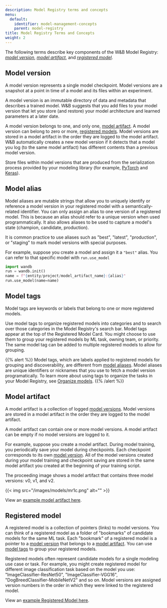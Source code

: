 ```yaml
---
description: Model Registry terms and concepts
menu:
  default:
    identifier: model-management-concepts
    parent: model-registry
title: Model Registry Terms and Concepts
weight: 2
---
```


The following terms describe key components of the W&B Model Registry: [*model version*](#model-version), [*model artifact*](#model-artifact), and [*registered model*](#registered-model).

## Model version
A model version represents a single model checkpoint. Model versions are a snapshot at a point in time of a model and its files within an experiment. 

A model version is an immutable directory of data and metadata that describes a trained model. W&B suggests that you add files to your model version that let you store (and restore) your model architecture and learned parameters at a later date. 

A model version belongs to one, and only one, [model artifact](#model-artifact). A model version can belong to zero or more, [registered models](#registered-model). Model versions are stored in a model artifact in the order they are logged to the model artifact. W&B automatically creates a new model version if it detects that a model you log (to the same model artifact) has different contents than a previous model version.

Store files within model versions that are produced from the serialization process provided by your modeling library (for example, [PyTorch](https://pytorch.org/tutorials/beginner/saving_loading_models.html) and [Keras](https://www.tensorflow.org/guide/keras/save_and_serialize)).

<!-- [INSERT IMAGE] -->

## Model alias

Model aliases are mutable strings that allow you to uniquely identify or reference a model version in your registered model with a semantically-related identifier. You can only assign an alias to one version of a registered model. This is because an alias should refer to a unique version when used programmatically. It also allows aliases to be used to capture a model's state (champion, candidate, production).

It is common practice to use aliases such as  "best", "latest", "production", or "staging" to mark model versions with special purposes.

For example, suppose you create a model and assign it a `"best"` alias. You can refer to that specific model with `run.use_model` 

```python
import wandb
run = wandb.init()
name = f"{entity/project/model_artifact_name}:{alias}"
run.use_model(name=name)
```

## Model tags
Model tags are keywords or labels that belong to one or more registered models.

Use model tags to organize registered models into categories and to search over those categories in the Model Registry's search bar. Model tags appear at the top of the Registered Model Card. You might choose to use them to group your registered models by ML task, owning team, or priority. The same model tag can be added to multiple registered models to allow for grouping. 

{{% alert %}}
Model tags, which are labels applied to registered models for grouping and discoverability, are different from [model aliases](#model-alias). Model aliases are unique identifiers or nicknames that you use to fetch a model version programatically. To learn more about using tags to organize the tasks in your Model Registry, see [Organize models](./organize-models.md).
{{% /alert %}}


## Model artifact
A model artifact is a collection of logged [model versions](#model-version). Model versions are stored in a model artifact in the order they are logged to the model artifact. 

A model artifact can contain one or more model versions. A model artifact can be empty if no model versions are logged to it. 

For example, suppose you create a model artifact. During model training, you periodically save your model during checkpoints. Each checkpoint corresponds to its own [model version](#model-version). All of the model versions created during your model training and checkpoint saving are stored in the same model artifact you created at the beginning of your training script.

<!-- and will be assigned a version number depending on the sequence in which they were logged. A new version is automatically created when the contents of the latest version that was logged has changed.  -->


The proceeding image shows a model artifact that contains three model versions: v0, v1, and v2.

{{< img src="/images/models/mr1c.png" alt="" >}}

View an [example model artifact here](https://wandb.ai/timssweeney/model_management_docs_official_v0/artifacts/model/mnist-zws7gt0n).

## Registered model
A registered model is a collection of pointers (links) to model versions. You can think of a registered model as a folder of "bookmarks" of candidate models for the same ML task. Each "bookmark" of a registered model is a pointer to a [model version](#model-version) that belongs to a [model artifact](#model-artifact). You can use [model tags](#model-tags) to group your registered models. 

Registered models often represent candidate models for a single modeling use case or task. For example, you might create registered model for different image classification task based on the model you use: "ImageClassifier-ResNet50", "ImageClassifier-VGG16", "DogBreedClassifier-MobileNetV2" and so on. Model versions are assigned version numbers in the order in which they were linked to the registered model.


View an [example Registered Model here](https://wandb.ai/reviewco/registry/model?selectionPath=reviewco%2Fmodel-registry%2FFinetuned-Review-Autocompletion&view=versions).